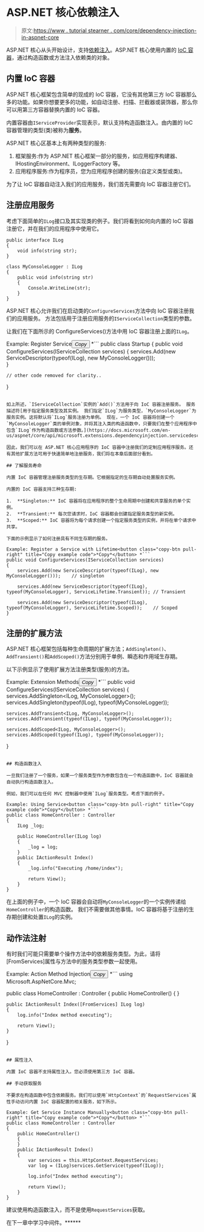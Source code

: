# ASP.NET 核心依赖注入

> 原文:[https://www . tutorial stearner . com/core/dependency-injection-in-aspnet-core](https://www.tutorialsteacher.com/core/dependency-injection-in-aspnet-core)

ASP.NET 核心从头开始设计，支持[依赖注入](/ioc/dependency-injection)。ASP.NET 核心使用内置的 [IoC 容器](/ioc/ioc-container)，通过构造函数或方法注入依赖类的对象。

## 内置 IoC 容器

ASP.NET 核心框架包含简单的现成的 IoC 容器，它没有其他第三方 IoC 容器那么多的功能。如果你想要更多的功能，如自动注册、扫描、拦截器或装饰器，那么你可以用第三方容器替换内置的 IoC 容器。

内置容器由`IServiceProvider`实现表示，默认支持构造函数注入。由内置的 IoC 容器管理的类型(类)被称为**服务**。

ASP.NET 核心区基本上有两种类型的服务:

1.  框架服务:作为 ASP.NET 核心框架一部分的服务，如应用程序构建器、IHostingEnvironment、ILoggerFactory 等。
2.  应用程序服务:作为程序员，您为应用程序创建的服务(自定义类型或类)。

为了让 IoC 容器自动注入我们的应用服务，我们首先需要向 IoC 容器注册它们。

## 注册应用服务

考虑下面简单的`ILog`接口及其实现类的例子。我们将看到如何向内置的 IoC 容器注册它，并在我们的应用程序中使用它。

```
public interface ILog
{
    void info(string str);
}

class MyConsoleLogger : ILog
{
    public void info(string str)
    {
        Console.WriteLine(str);
    }
} 
```

ASP.NET 核心允许我们在启动类的`ConfigureServices`方法中向 IoC 容器注册我们的应用服务。 方法包括用于注册应用服务的`IServiceCollection`类型的参数。

让我们在下面所示的 ConfigureServices()方法中用 IoC 容器注册上面的`ILog`。

Example: Register Service<button class="copy-btn pull-right" title="Copy example code">*Copy*</button> *```
public class Startup
{
    public void ConfigureServices(IServiceCollection services)
    {
        services.Add(new ServiceDescriptor(typeof(ILog), new MyConsoleLogger()));        
    }

    // other code removed for clarity.. 
} 
```

如上所述，`IServiceCollection`实例的`Add()`方法用于向 IoC 容器注册服务。 服务描述符[用于指定服务类型及其实例。 我们指定`ILog`为服务类型，`MyConsoleLogger`为服务实例。这将默认将`ILog`服务注册为单例。 现在，一个 IoC 容器将创建一个`MyConsoleLogger`类的单例对象，并将其注入类的构造函数中，只要我们在整个应用程序中包含`ILog`作为构造函数或方法参数。](https://docs.microsoft.com/en-us/aspnet/core/api/microsoft.extensions.dependencyinjection.servicedescriptor)

因此，我们可以在 ASP.NET 核心应用程序的 IoC 容器中注册我们的定制应用程序服务。还有其他扩展方法可用于快速简单地注册服务，我们将在本章后面部分看到。

## 了解服务寿命

内置 IoC 容器管理注册服务类型的生存期。它根据指定的生存期自动处置服务实例。

内置的 IoC 容器支持三种生存期:

1.  **Singleton:** IoC 容器将在应用程序的整个生命周期中创建和共享服务的单个实例。
2.  **Transient:** 每次您请求时，IoC 容器都会创建指定服务类型的新实例。
3.  **Scoped:** IoC 容器将为每个请求创建一个指定服务类型的实例，并将在单个请求中共享。

下面的示例显示了如何注册具有不同生存期的服务。

Example: Register a Service with Lifetime<button class="copy-btn pull-right" title="Copy example code">*Copy*</button> *```
public void ConfigureServices(IServiceCollection services)
{
    services.Add(new ServiceDescriptor(typeof(ILog), new MyConsoleLogger()));    // singleton

    services.Add(new ServiceDescriptor(typeof(ILog), typeof(MyConsoleLogger), ServiceLifetime.Transient)); // Transient

    services.Add(new ServiceDescriptor(typeof(ILog), typeof(MyConsoleLogger), ServiceLifetime.Scoped));    // Scoped
} 
```

## 注册的扩展方法

ASP.NET 核心框架包括每种生命周期的扩展方法；`AddSingleton()`、`AddTransient()`和`AddScoped()`方法分别用于单例、瞬态和作用域生存期。

以下示例显示了使用扩展方法注册类型(服务)的方法。

Example: Extension Methods<button class="copy-btn pull-right" title="Copy example code">*Copy*</button> *```
public void ConfigureServices(IServiceCollection services)
{
    services.AddSingleton<ILog, MyConsoleLogger>();
    services.AddSingleton(typeof(ILog), typeof(MyConsoleLogger));

    services.AddTransient<ILog, MyConsoleLogger>();
    services.AddTransient(typeof(ILog), typeof(MyConsoleLogger));

    services.AddScoped<ILog, MyConsoleLogger>();
    services.AddScoped(typeof(ILog), typeof(MyConsoleLogger));
} 
```

## 构造函数注入

一旦我们注册了一个服务，如果一个服务类型作为参数包含在一个构造函数中，IoC 容器就会自动执行构造函数注入。

例如，我们可以在任何 MVC 控制器中使用`ILog`服务类型。考虑下面的例子。

Example: Using Service<button class="copy-btn pull-right" title="Copy example code">*Copy*</button> *```
public class HomeController : Controller
{
    ILog _log;

    public HomeController(ILog log)
    {
        _log = log;
    }
    public IActionResult Index()
    {
        _log.info("Executing /home/index");

        return View();
    }
} 
```

在上面的例子中，一个 IoC 容器会自动将`MyConsoleLogger`的一个实例传递给`HomeController`的构造函数。 我们不需要做其他事情。IoC 容器将基于注册的生存期创建和处置`ILog`的实例。

## 动作法注射

有时我们可能只需要单个操作方法中的依赖服务类型。为此，请将[FromServices]属性与方法中的服务类型参数一起使用。

Example: Action Method Injection<button class="copy-btn pull-right" title="Copy example code">*Copy*</button> *```
using Microsoft.AspNetCore.Mvc;

public class HomeController : Controller
{
    public HomeController()
    {
    }

    public IActionResult Index([FromServices] ILog log)
    {
        log.info("Index method executing");

        return View();
    }
} 
```

## 属性注入

内置 IoC 容器不支持属性注入。您必须使用第三方 IoC 容器。

## 手动获取服务

不要求在构造函数中包含依赖服务。我们可以使用`HttpContext`的`RequestServices`属性手动访问内置 IoC 容器配置的相关服务，如下所示。

Example: Get Service Instance Manually<button class="copy-btn pull-right" title="Copy example code">*Copy*</button> *```
public class HomeController : Controller
{
    public HomeController()
    {
    }
    public IActionResult Index()
    {
        var services = this.HttpContext.RequestServices;
        var log = (ILog)services.GetService(typeof(ILog));

        log.info("Index method executing");

        return View();
    }
} 
```

建议使用构造函数注入，而不是使用`RequestServices`获取。

在下一章中学习中间件。******